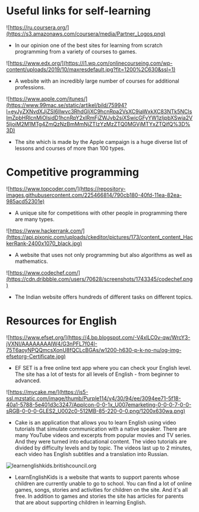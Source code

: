 # Useful links for self-learning
![https://ru.coursera.org/](https://s3.amazonaws.com/coursera/media/Partner_Logos.png)
* In our opinion one of the best sites for learning from scratch programming from a variety of courses to games.

![https://www.edx.org/](https://i1.wp.com/onlinecourseing.com/wp-content/uploads/2019/10/maxresdefault.jpg?fit=1200%2C630&ssl=1)
* A website with an incredibly large number of courses for additional professions.

![https://www.apple.com/itunes/](https://www.99mac.se/static/artikel/bild/75994?l=eyJyZXNvdXJjZSI6Ilwvc3RhdGljXC9hcnRpa2VsXC9iaWxkXC83NTk5NCIsImZpbHRlcnMiOlsidD1hcnRpY2xlRmFjZWJvb2siXSwicGFyYW1zIjpbXSwia2V5IjoiM2M1MTg4ZmQzNzBmMmNjZTIzYzMzZTQ0MGVjMTYxZTQifQ%3D%3D)
* The site which is made by the Apple campaign is a huge diverse list of lessons and courses of more than 100 types.
# Competitive programming
![https://www.topcoder.com/](https://repository-images.githubusercontent.com/225466814/790cb180-40fd-11ea-82ea-985acd52301e)
* A unique site for competitions with other people in programming there are many types.

![https://www.hackerrank.com/](https://api.pixonic.com/uploads/ckeditor/pictures/173/content_content_HackerRank-2400x1070_black.jpg)
* A website that uses not only programming but also algorithms as well as mathematics.

![https://www.codechef.com/](https://cdn.dribbble.com/users/70628/screenshots/1743345/codechef.png)
* The Indian website offers hundreds of different tasks on different topics.
# Resources for English
![https://www.efset.org/](https://4.bp.blogspot.com/-V4xlLC0v-qw/WrcY3-jVXNI/AAAAAAAAIW4/G3nPFL7f04I-75T6aoyNPQQmcsXonU8fQCLcBGAs/w1200-h630-p-k-no-nu/og-img-efsetorg-Certificate.jpg)
* EF SET is a free online text app where you can check your English level.
The site has a lot of  tests for all levels of English - from beginner to advanced.

![https://mycake.me/](https://is5-ssl.mzstatic.com/image/thumb/Purple114/v4/30/94/ee/3094ee71-5f18-40a1-5788-5e401d3c3247/AppIcon-0-0-1x_U007emarketing-0-0-0-7-0-0-sRGB-0-0-0-GLES2_U002c0-512MB-85-220-0-0.png/1200x630wa.png)
* Cake is an application that allows you to learn English using video tutorials that simulate communication with a native speaker. There are many YouTube videos and excerpts from popular movies and TV series. And they were turned into educational content. The video tutorials are divided by difficulty levels and by topic. The videos last up to 2 minutes, each video has English subtitles and a translation into Russian.

![learnenglishkids.britishcouncil.org](http://4.bp.blogspot.com/-ryECYuMrTaY/VLgXF4_A29I/AAAAAAAAAa0/eDFU0EqonEU/w1200-h630-p-k-no-nu/LE-Kids-Wallpaper.png)
* LearnEnglishKids is a website that wants to support parents whose children are currently unable to go to school. You can find a lot of online games, songs, stories and activities for children on the site. And it's all free. In addition to games and stories the site has articles for parents that are about supporting children in learning English.
